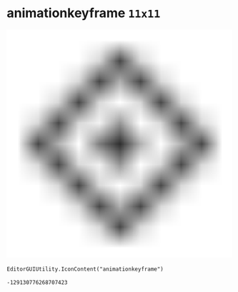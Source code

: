 # animationkeyframe `11x11`
<img src="/img/animationkeyframe.png" width=512 height=512>

``` CSharp
EditorGUIUtility.IconContent("animationkeyframe")
```
```
-129130776268707423
```
